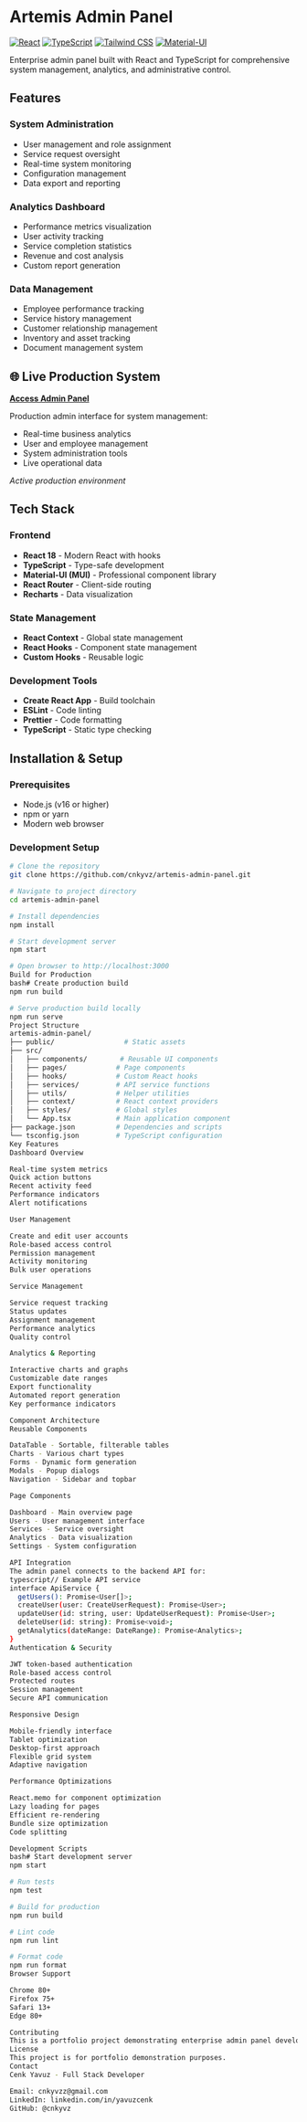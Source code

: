 # Artemis Admin Panel

[![React](https://img.shields.io/badge/react-%2320232a.svg?style=for-the-badge&logo=react&logoColor=%2361DAFB)](https://reactjs.org/)
[![TypeScript](https://img.shields.io/badge/typescript-%23007ACC.svg?style=for-the-badge&logo=typescript&logoColor=white)](https://www.typescriptlang.org/)
[![Tailwind CSS](https://img.shields.io/badge/tailwindcss-%2338B2AC.svg?style=for-the-badge&logo=tailwind-css&logoColor=white)](https://tailwindcss.com/)
[![Material-UI](https://img.shields.io/badge/MUI-%230081CB.svg?style=for-the-badge&logo=mui&logoColor=white)](https://mui.com/)

Enterprise admin panel built with React and TypeScript for comprehensive system management, analytics, and administrative control.

## Features

### System Administration
- User management and role assignment
- Service request oversight
- Real-time system monitoring
- Configuration management
- Data export and reporting

### Analytics Dashboard
- Performance metrics visualization
- User activity tracking
- Service completion statistics
- Revenue and cost analysis
- Custom report generation

### Data Management
- Employee performance tracking
- Service history management
- Customer relationship management
- Inventory and asset tracking
- Document management system

## 🌐 Live Production System

**[Access Admin Panel](https://admin.artemisaritim.com)**

Production admin interface for system management:
- Real-time business analytics
- User and employee management
- System administration tools
- Live operational data

*Active production environment*

## Tech Stack

### Frontend
- **React 18** - Modern React with hooks
- **TypeScript** - Type-safe development
- **Material-UI (MUI)** - Professional component library
- **React Router** - Client-side routing
- **Recharts** - Data visualization

### State Management
- **React Context** - Global state management
- **React Hooks** - Component state management
- **Custom Hooks** - Reusable logic

### Development Tools
- **Create React App** - Build toolchain
- **ESLint** - Code linting
- **Prettier** - Code formatting
- **TypeScript** - Static type checking

## Installation & Setup

### Prerequisites
- Node.js (v16 or higher)
- npm or yarn
- Modern web browser

### Development Setup

```bash
# Clone the repository
git clone https://github.com/cnkyvz/artemis-admin-panel.git

# Navigate to project directory
cd artemis-admin-panel

# Install dependencies
npm install

# Start development server
npm start

# Open browser to http://localhost:3000
Build for Production
bash# Create production build
npm run build

# Serve production build locally
npm run serve
Project Structure
artemis-admin-panel/
├── public/                 # Static assets
├── src/
│   ├── components/        # Reusable UI components
│   ├── pages/            # Page components
│   ├── hooks/            # Custom React hooks
│   ├── services/         # API service functions
│   ├── utils/            # Helper utilities
│   ├── context/          # React context providers
│   ├── styles/           # Global styles
│   └── App.tsx           # Main application component
├── package.json          # Dependencies and scripts
└── tsconfig.json         # TypeScript configuration
Key Features
Dashboard Overview

Real-time system metrics
Quick action buttons
Recent activity feed
Performance indicators
Alert notifications

User Management

Create and edit user accounts
Role-based access control
Permission management
Activity monitoring
Bulk user operations

Service Management

Service request tracking
Status updates
Assignment management
Performance analytics
Quality control

Analytics & Reporting

Interactive charts and graphs
Customizable date ranges
Export functionality
Automated report generation
Key performance indicators

Component Architecture
Reusable Components

DataTable - Sortable, filterable tables
Charts - Various chart types
Forms - Dynamic form generation
Modals - Popup dialogs
Navigation - Sidebar and topbar

Page Components

Dashboard - Main overview page
Users - User management interface
Services - Service oversight
Analytics - Data visualization
Settings - System configuration

API Integration
The admin panel connects to the backend API for:
typescript// Example API service
interface ApiService {
  getUsers(): Promise<User[]>;
  createUser(user: CreateUserRequest): Promise<User>;
  updateUser(id: string, user: UpdateUserRequest): Promise<User>;
  deleteUser(id: string): Promise<void>;
  getAnalytics(dateRange: DateRange): Promise<Analytics>;
}
Authentication & Security

JWT token-based authentication
Role-based access control
Protected routes
Session management
Secure API communication

Responsive Design

Mobile-friendly interface
Tablet optimization
Desktop-first approach
Flexible grid system
Adaptive navigation

Performance Optimizations

React.memo for component optimization
Lazy loading for pages
Efficient re-rendering
Bundle size optimization
Code splitting

Development Scripts
bash# Start development server
npm start

# Run tests
npm test

# Build for production
npm run build

# Lint code
npm run lint

# Format code
npm run format
Browser Support

Chrome 80+
Firefox 75+
Safari 13+
Edge 80+

Contributing
This is a portfolio project demonstrating enterprise admin panel development capabilities with React and TypeScript.
License
This project is for portfolio demonstration purposes.
Contact
Cenk Yavuz - Full Stack Developer

Email: cnkyvzz@gmail.com
LinkedIn: linkedin.com/in/yavuzcenk
GitHub: @cnkyvz
